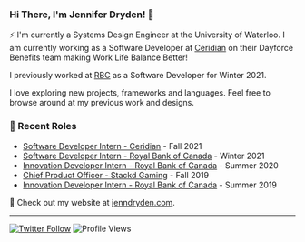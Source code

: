 ### Hi There, I'm Jennifer Dryden! 👋

⚡ I'm currently a Systems Design Engineer at the University of Waterloo. 
I am currently working as a Software Developer at [Ceridian](https://www.ceridian.com) on their Dayforce Benefits team making Work Life Balance Better! 

I previously worked at [RBC](https://www.rbc.com/about-rbc.html) as a Software Developer for Winter 2021.

I love exploring new projects, frameworks and languages. Feel free to browse around at my previous work and designs.

### 📝 Recent Roles

<!-- writing starts -->
* [Software Developer Intern - Ceridian](https://www.ceridian.com) - Fall 2021
* [Software Developer Intern - Royal Bank of Canada](https://www.rbc.com/about-rbc.html) - Winter 2021
* [Innovation Developer Intern - Royal Bank of Canada](https://www.rbc.com/about-rbc.html) - Summer 2020
* [Chief Product Officer - Stackd Gaming](https://www.stackd.gg/) - Fall 2019
* [Innovation Developer Intern - Royal Bank of Canada](https://www.rbc.com/about-rbc.html) - Summer 2019
<!-- writing ends -->

🚀 Check out my website at [jenndryden.com](https://www.jenndryden.com/).

---

[![Twitter Follow](https://img.shields.io/twitter/follow/jenndryden?label=Follow&style=social)](https://twitter.com/jenndryden) ![Profile Views](https://gpvc.arturio.dev/jenndryden)
